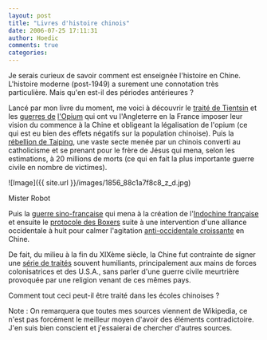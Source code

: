```yaml
---
layout: post
title: "Livres d'histoire chinois"
date: 2006-07-25 17:11:31
author: Hoedic
comments: true
categories: 
---
```



Je serais curieux de savoir comment est enseignée l'histoire en Chine. L'histoire moderne (post-1949) a surement une connotation très particulière. Mais qu'en est-il des périodes antérieures ?

Lancé par mon livre du moment, me voici à découvrir le [traité de Tientsin](http://en.wikipedia.org/wiki/Treaty_of_Tientsin) et les [guerres de](http://fr.wikipedia.org/wiki/Premi%C3%A8re_guerre_de_l%27opium) [l'Opium](http://fr.wikipedia.org/wiki/Seconde_guerre_de_l%27opium) qui ont vu l'Angleterre en la France imposer leur vision du commence à la Chine et obligeant la légalisation de l'opium (ce qui est eu bien des effets négatifs sur la population chinoise). Puis la [rébellion de Taiping](http://fr.wikipedia.org/wiki/R%C3%A9bellion_Taiping), une vaste secte menée par un chinois converti au catholicisme et se prenant pour le frère de Jésus qui mena, selon les estimations, à 20 millions de morts (ce qui en fait la plus importante guerre civile en nombre de victimes).

![Image]({{ site.url }}/images/1856_88c1a7f8c8_z_d.jpg)
<div class="photoattrib">Mister Robot</div>


Puis la [guerre sino-française](http://fr.wikipedia.org/wiki/Guerre_franco-chinoise) qui mena à la création de l'[Indochine française](http://fr.wikipedia.org/wiki/Indochine_fran%C3%A7aise) et ensuite le [protocole des Boxers](http://en.wikipedia.org/wiki/Boxer_Protocol) suite à une intervention d'une alliance occidentale à huit pour calmer l'agitation [anti-occidentale croissante](http://en.wikipedia.org/wiki/Eight-Nation_Alliance) en Chine.

De fait, du milieu à la fin du XIXème siècle, la Chine fut contrainte de signer une [série de traités](http://en.wikipedia.org/wiki/Unequal_Treaties#List_of_major_.22Unequal_Treaties.22_.28China.29) souvent humiliants, principalement aux mains de forces colonisatrices et des U.S.A., sans parler d'une guerre civile meurtrière provoquée par une religion venant de ces mêmes pays.

Comment tout ceci peut-il être traité dans les écoles chinoises ?

Note : On remarquera que toutes mes sources viennent de Wikipedia, ce n'est pas forcément le meilleur moyen d'avoir des éléments contradictoire. J'en suis bien conscient et j'essaierai de chercher d'autres sources.